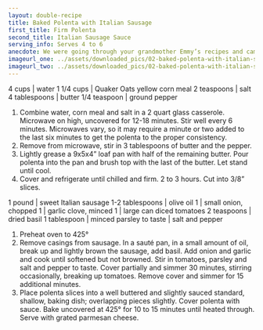 ```yaml
---
layout: double-recipe
title: Baked Polenta with Italian Sausage
first_title: Firm Polenta
second_title: Italian Sausage Sauce
serving_info: Serves 4 to 6
anecdote: We were going through your grandmother Emmy’s recipes and came across this one that I remembered her making when I was a teenager. What intrigued us was that the polenta was made in the microwave with very little difficulty and no need to stir constantly. To our amazement the polenta cooked up easily and quickly. Using the best ingredients is always important, but above all use the best sausage here. This dish is delicious. The finer the corn meal the faster the polenta comes to the right consistency, i.e. using Quaker Oats only takes about 12 minutes, coarser grinds will take 18 or more minutes.
imageurl_one: ../assets/downloaded_pics/02-baked-polenta-with-italian-sausage_photo.jpg
imageurl_two: ../assets/downloaded_pics/02-baked-polenta-with-italian-sausage_photo_2.jpg
---
```

<!-- Ingredients -->

4 cups | water
1 1/4 cups | Quaker Oats yellow corn meal
2 teaspoons | salt
4 tablespoons | butter
1/4 teaspoon | ground pepper

<!-- split -->
<!-- Steps -->

1. Combine water, corn meal and salt in a 2 quart glass casserole. Microwave on high, uncovered for 12-18 minutes. Stir well every 6 minutes. Microwaves vary, so it may require a minute or two added to the last six minutes to get the polenta to the proper consistency.
2. Remove from microwave, stir in 3 tablespoons of butter and the pepper.
3. Lightly grease a 9x5x4” loaf pan with half of the remaining butter. Pour polenta into the pan and brush top with the last of the butter. Let stand until cool.
4. Cover and refrigerate until chilled and firm. 2 to 3 hours. Cut into 3/8” slices. 

<!-- recipe split -->
<!-- Ingredients -->

1 pound | sweet Italian sausage
1-2 tablespoons | olive oil
1 | small onion, chopped
1 | garlic clove, minced
1 | large can diced tomatoes
2 teaspoons | dried basil
1 tablespoon | minced parsley
to taste | salt and pepper

<!-- split -->
<!-- Steps -->
1. Preheat oven to 425°
2. Remove casings from sausage. In a sauté pan, in a small amount of oil, break up and lightly brown the sausage, add basil. Add onion and garlic and cook until softened but not browned. Stir in tomatoes, parsley and salt and pepper to taste. Cover partially and simmer 30 minutes, stirring occasionally, breaking up tomatoes. Remove cover and simmer for 15 additional minutes.
3. Place polenta slices into a well buttered and slightly sauced standard, shallow, baking dish; overlapping pieces slightly. Cover polenta with sauce. Bake uncovered at 425° for 10 to 15 minutes until heated through. Serve with grated parmesan cheese. 
